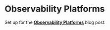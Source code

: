 # Observability Platforms

Set up for the
[**Observability Platforms**](https://ricoberger.de/blog/posts/observability-platforms/)
blog post.

